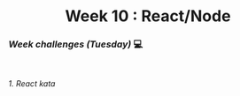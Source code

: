 <h1 align="center">Week 10 : React/Node</h1>

### _Week challenges (Tuesday)_ 💻

<br>

_1. React kata_
